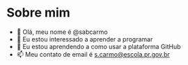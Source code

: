 # Sobre mim

- 👋 Olá, meu nome é @sabcarmo
- 👀 Eu estou interessado a aprender a programar
- 🌱 Eu estou aprendendo a como usar a plataforma GitHub
- 📫 Meu contato de email é s.carmo@escola.pr.gov.br


